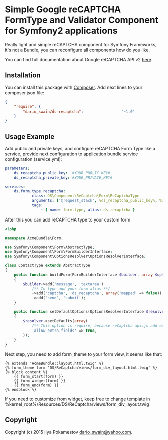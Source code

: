 Simple Google reCAPTCHA FormType and Validator Component for Symfony2 applications
================================================

Really light and simple reCAPTCHA component for Symfony Frameworks,
it's not a Bundle, you can reconfigure all components how do you like.

You can find full documentation about Google reCAPTCHA API v2 [here](http://developers.google.com/recaptcha/intro).

Installation
------------

You can install this package with [Composer](http://getcomposer.org/).
Add next lines to your composer.json file:

``` json
{
    "require": {
        "dario_swain/ds-recaptcha":                 "~1.0"
    }
}
```

Usage Example
-------------

Add public and private keys, and configure reCAPTCHA Form Type like a service,
provide next configuration to application bundle service configuration (service.yml):

``` yaml
parameters:
    ds_recaptcha_public_key:  #YOUR_PUBLIC_KEY#
    ds_recaptcha_private_key: #YOUR_PRIVATE_KEY#

services:
    ds.form.type.recaptcha:
            class: DS\Component\ReCaptcha\Form\ReCaptchaType
            arguments: ['@request_stack', %ds_recaptcha_public_key%, %ds_recaptcha_private_key%, %locale%]
            tags:
                - { name: form.type, alias: ds_recaptcha }
```

After this you can add reCAPTCHA type to your custom form:

``` php
<?php

namespace AcmeBundle\Form;

use Symfony\Component\Form\AbstractType;
use Symfony\Component\Form\FormBuilderInterface;
use Symfony\Component\OptionsResolver\OptionsResolverInterface;

class ContactType extends AbstractType
{
    public function buildForm(FormBuilderInterface $builder, array $options)
    {
        $builder->add('message', 'textarea')
            /** In type add your form alias **/
			->add('captcha', 'ds_recaptcha', array('mapped' => false))
			->add('send', 'submit');
    }

	public function setDefaultOptions(OptionsResolverInterface $resolver)
	{
		$resolver->setDefaults(array(
		    /** This option is require, because reCaptcha api.js add extra field "g-recaptcha-response" to form **/
			'allow_extra_fields' => true,
		));
	}
}

```

Next step, you need to add form_theme to your form view, it seems like that:

```twig
{% extends 'AcmeBundle::layout.html.twig' %}
{% form_theme form 'DS/ReCaptcha/views/form_div_layout.html.twig' %}
{% block content %}
    {{ form_start(form) }}
    {{ form_widget(form) }}
    {{ form_end(form) }}
{% endblock %}
```

If you need to customize from widget, keep free to change template in %kernel_root%/Resources/DS/ReCaptcha/views/form_div_layout.twig

Copyright
---------

Copyright (c) 2015 Ilya Pokamestov <dario_swain@yahoo.com>.